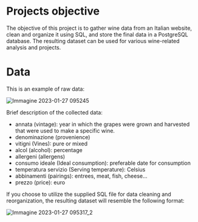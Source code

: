 # Projects objective
The objective of this project is to gather wine data from an Italian website, clean and organize it using SQL, and store the final data in a PostgreSQL database. The resulting dataset can be used for various wine-related analysis and projects.

# Data
This is an example of raw data:

![Immagine 2023-01-27 095245](https://user-images.githubusercontent.com/105851039/215046621-6b846cd0-176a-49ae-b554-99c220a7e5a9.png)

Brief description of the collected data:
* annata (vintage): year in which the grapes were grown and harvested that were used to make a specific wine.
* denominazione (provenience)
* vitigni (Vines): pure or mixed
* alcol (alcohol): percentage
* allergeni (allergens)
* consumo ideale (Ideal consumption): preferable date for consumption
* temperatura servizio (Serving temperature): Celsius
* abbinamenti (pairings): entrees, meat, fish, cheese... 
* prezzo (price): euro

If you choose to utilize the supplied SQL file for data cleaning and reorganization, the resulting dataset will resemble the following format:

![Immagine 2023-01-27 095317_2](https://user-images.githubusercontent.com/105851039/215048002-40578ce0-e6ab-4407-8e04-3b1e90069856.png)
